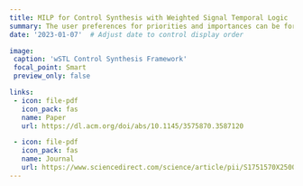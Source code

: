 ```yaml
---
title: MILP for Control Synthesis with Weighted Signal Temporal Logic
summary: The user preferences for priorities and importances can be formally expressed using Weighted Signal Temporal Logic (wSTL). In this line of work, we propose efficient Mixed Integer Linear Programming formulations for globally optimal control synthesis of wSTL formulae.
date: '2023-01-07'  # Adjust date to control display order

image:
 caption: 'wSTL Control Synthesis Framework'
 focal_point: Smart
 preview_only: false

links:
 - icon: file-pdf
   icon_pack: fas
   name: Paper
   url: https://dl.acm.org/doi/abs/10.1145/3575870.3587120

 - icon: file-pdf
   icon_pack: fas
   name: Journal
   url: https://www.sciencedirect.com/science/article/pii/S1751570X25000020
---
```


<!-- This work introduces a Mixed Integer Linear Programming (MILP) based approach for control synthesis using weighted Signal Temporal Logic (wSTL), extending traditional STL to incorporate user preferences and priorities.

## Key Features

- Extension of Signal Temporal Logic (STL) to weighted STL
- MILP-based synthesis approach
- Support for weighted logical and temporal operators
- Extended semantics for until and release operators
- Global optimization through MILP solvers

## Technical Framework

### wSTL Components
1. **Weighted Operators**
  - Logical operator weights for task importance
  - Temporal operator weights for timing preferences
  - Until and release operator semantics
  - Quantitative semantics modulation

2. **MILP Formulation**
  - Efficient encoding of operators
  - Weighted traditional robustness
  - Global optimization capability
  - Non-convex environment handling

### Advantages over Traditional STL
- User preference integration
- Priority handling for concurrent tasks
- Flexible satisfaction timing
- Global optimization vs. local optima
- Enhanced control synthesis capabilities

## Implementation Details

### Control Synthesis
- Navigation in non-convex environments
- Multiple constraint handling
- Distinct Boolean and temporal operations
- Comparison with standard STL

### Performance Metrics
- Computational efficiency
- Solution optimality
- Complexity analysis
- Runtime comparison

## Applications

Particularly suitable for:
- Robot motion planning
- Multi-task scheduling
- Priority-based control
- Time-sensitive operations

## Case Studies

Our implementation demonstrates:
1. **Functionality Analysis**
  - Boolean operator performance
  - Temporal operator effectiveness
  - Combined operator scenarios


2. **Performance Evaluation**
  - Time complexity analysis
  - Encoding efficiency
  - Solution quality assessment -->